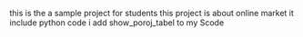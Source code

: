 this is the a sample project for students
this project is about online market
it include python code
i add show_poroj_tabel to my Scode
